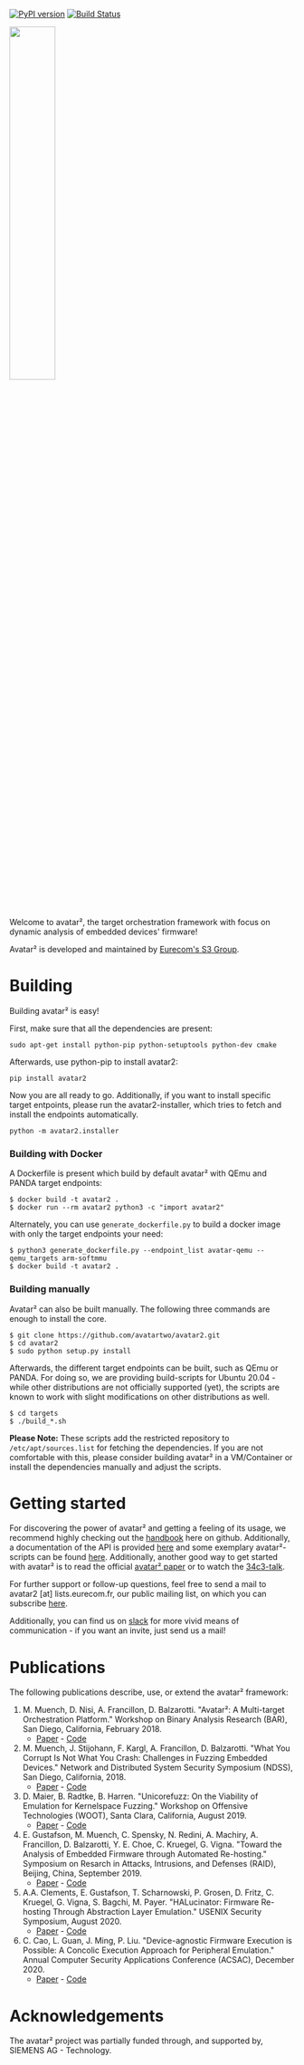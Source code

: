 [![PyPI version](https://badge.fury.io/py/avatar2.svg)](https://badge.fury.io/py/avatar2)
[![Build Status](https://travis-ci.org/avatartwo/avatar2.svg?branch=master)](https://travis-ci.org/avatartwo/avatar2)

<img src="./avatar_logo.png" width="40%" height="40%"><br/>


Welcome to avatar², the target orchestration framework with focus on dynamic
 analysis of embedded devices' firmware!

Avatar² is developed and maintained by [Eurecom's S3 Group](http://s3.eurecom.fr/).

# Building

Building avatar² is easy!

First, make sure that all the dependencies are present:

```
sudo apt-get install python-pip python-setuptools python-dev cmake
```

Afterwards, use python-pip to install avatar2:

```
pip install avatar2
```

Now you are all ready to go. Additionally, if you want to install specific
target entpoints, please run the avatar2-installer, which tries to fetch and
install the endpoints automatically.

```
python -m avatar2.installer
```

### Building with Docker

A Dockerfile is present which build by default avatar² with QEmu and PANDA target endpoints:

```
$ docker build -t avatar2 .
$ docker run --rm avatar2 python3 -c "import avatar2"
```

Alternately, you can use `generate_dockerfile.py` to build a docker image with only the target endpoints your need:

```
$ python3 generate_dockerfile.py --endpoint_list avatar-qemu --qemu_targets arm-softmmu
$ docker build -t avatar2 .
```

### Building manually

Avatar² can also be built manually.
The following three commands are enough to install the core.
```
$ git clone https://github.com/avatartwo/avatar2.git
$ cd avatar2
$ sudo python setup.py install
```
Afterwards, the different target endpoints can be built, such as QEmu or PANDA.
For doing so, we are providing build-scripts for Ubuntu 20.04 - while other
distributions are not officially supported (yet), the scripts are known to
work with slight modifications on other distributions as well.
```
$ cd targets
$ ./build_*.sh
```

**Please Note:** These scripts add the restricted repository to
`/etc/apt/sources.list` for fetching the dependencies. If you are not comfortable
with this, please consider building avatar² in a VM/Container or install the
dependencies manually and adjust the scripts.

# Getting started
For discovering the power of avatar² and getting a feeling of its usage,
we recommend highly checking out the
[handbook](https://github.com/avatartwo/avatar2/tree/master/handbook) here on
github.
Additionally, a documentation of the API is provided
[here](https://avatartwo.github.io/avatar2-docs/) and some exemplary
avatar²-scripts can be found
[here](https://github.com/avatartwo/avatar2-examples).
Additionally, another good way to get started with avatar² is to read the official
[avatar² paper](http://s3.eurecom.fr/docs/bar18_muench.pdf) or to watch the
[34c3-talk](https://media.ccc.de/v/34c3-9195-avatar).

For further support or follow-up questions, feel free to send a mail to
avatar2 [at] lists.eurecom.fr, our public mailing list, on which you can
subscribe [here](https://lists.eurecom.fr/sympa/subscribe/avatar2).

Additionally, you can find us on [slack](https://avatartwo.slack.com/) for more
vivid means of communication - if you want an invite, just send us a mail!


# Publications
The following publications describe, use, or extend the avatar² framework:
1. M. Muench, D. Nisi, A. Francillon, D. Balzarotti. "Avatar²: A Multi-target Orchestration Platform." Workshop on Binary Analysis Research (BAR), San Diego, California, February 2018.
    - [Paper](http://s3.eurecom.fr/docs/bar18_muench.pdf) - [Code](https://github.com/avatartwo/bar18_avatar2)
2. M. Muench, J. Stijohann, F. Kargl, A. Francillon, D. Balzarotti. "What You Corrupt Is Not What You Crash: Challenges in Fuzzing Embedded Devices." Network and Distributed System Security Symposium (NDSS), San Diego, California, 2018.
    - [Paper](http://www.s3.eurecom.fr/docs/ndss18_muench.pdf) - [Code](https://github.com/avatartwo/ndss18_wycinwyc)
3. D. Maier, B. Radtke, B. Harren. "Unicorefuzz: On the Viability of Emulation for Kernelspace Fuzzing." Workshop on Offensive Technologies (WOOT), Santa Clara, California, August 2019.
    - [Paper](https://www.usenix.org/system/files/woot19-paper_maier.pdf) - [Code](https://github.com/fgsect/unicorefuzz)
4.  E. Gustafson, M. Muench, C. Spensky, N. Redini, A. Machiry, A. Francillon, D. Balzarotti, Y. E. Choe, C. Kruegel, G. Vigna. "Toward the Analysis of Embedded Firmware through Automated Re-hosting." Symposium on Resarch in Attacks, Intrusions, and Defenses (RAID), Beijing, China, September 2019.
    - [Paper](http://subwire.net/papers/pretender-final.pdf) - [Code](https://github.com/ucsb-seclab/pretender)
5.  A.A. Clements, E. Gustafson, T. Scharnowski, P. Grosen, D. Fritz, C. Kruegel, G. Vigna, S. Bagchi, M. Payer. "HALucinator: Firmware Re-hosting Through Abstraction Layer Emulation." USENIX Security Symposium, August 2020.
    - [Paper](https://www.usenix.org/system/files/sec20summer_clements_prepub.pdf) - [Code](https://github.com/embedded-sec/halucinator)
6. C. Cao, L. Guan, J. Ming, P. Liu. "Device-agnostic Firmware Execution is Possible: A Concolic Execution Approach for Peripheral Emulation." Annual Computer Security Applications Conference (ACSAC), December 2020.
    - [Paper](https://dl.acm.org/doi/10.1145/3427228.3427280) - [Code](https://github.com/dongmu/Laelaps)



# Acknowledgements
The avatar² project was partially funded through, and supported by, SIEMENS AG - Technology.
